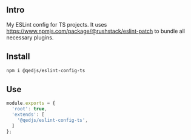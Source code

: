 ## Intro

My ESLint config for TS projects. It uses https://www.npmjs.com/package/@rushstack/eslint-patch to bundle all necessary plugins.


## Install

```sh
npm i @qedjs/eslint-config-ts
```


## Use

```js
module.exports = {
  'root': true,
  'extends': [
    '@qedjs/eslint-config-ts',
  ]
};
```

